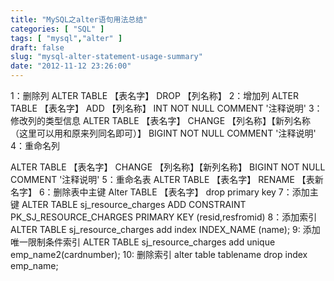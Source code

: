 ```yaml
---
title: "MySQL之alter语句用法总结"
categories: [ "SQL" ]
tags: [ "mysql","alter" ]
draft: false
slug: "mysql-alter-statement-usage-summary"
date: "2012-11-12 23:26:00"
---
```


1：删除列
ALTER TABLE 【表名字】 DROP 【列名称】
2：增加列
ALTER TABLE 【表名字】 ADD 【列名称】 INT NOT NULL COMMENT '注释说明'
3：修改列的类型信息
ALTER TABLE 【表名字】 CHANGE 【列名称】【新列名称（这里可以用和原来列同名即可）】 BIGINT NOT NULL COMMENT '注释说明'
4：重命名列


<!--more-->


ALTER TABLE 【表名字】 CHANGE 【列名称】【新列名称】 BIGINT NOT NULL COMMENT '注释说明'
5：重命名表
ALTER TABLE 【表名字】 RENAME 【表新名字】
6：删除表中主键
Alter TABLE 【表名字】 drop primary key
7：添加主键
ALTER TABLE sj_resource_charges ADD CONSTRAINT PK_SJ_RESOURCE_CHARGES PRIMARY KEY (resid,resfromid)
8：添加索引
ALTER TABLE sj_resource_charges add index INDEX_NAME (name);
9: 添加唯一限制条件索引
ALTER TABLE sj_resource_charges add unique emp_name2(cardnumber);
10: 删除索引
alter table tablename drop index emp_name;
